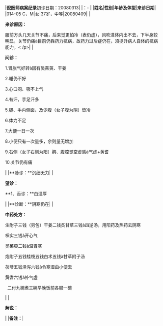 ﻿
|**倪医师病案纪录**初诊日期：20080313|
|：- |
|**姓名**|**性别**|**年龄及体型**|**来诊日期**|
|014-05 C，M|女|37岁，中等|20080409|
|<p>**来诊原因：**</p><p>服前方头几天关节不痛，后来觉更怕冷（表仍虚），风吹进体内出不去，下半身较明显，关节仍痛à目前仍靠药力抗病，故药力过后症仍在，须提升病人自体的抗病能力。< /p>|
|<p>**问诊：**</p><p>1.胃胀气好转à因有吴茱萸、干姜</p><p>2.睡仍不好</p><p>3.心口闷、吸不上气</p><p>4.有汗，手足汗多</p><p>5.腿、手内侧面，及少腹（女子腹为阴）皆冷</p><p>6.体力不足</p><p>7.大便一日一次</p><p>8.小便只有一次量多，余则量无增加</p><p>9.右侧（女子右侧为阳）胸、腹腔觉空虚感à气虚+黄耆</p><p>10.关节仍有痛</p>|
|**脉诊：**沉细无力|
|<p>**望诊：**</p><p>**1、舌诊：**白湿厚</p>|
|**诊断：**阴寒仍在|
|<p>**中药处方：**</p><p>生附子三钱（另包）干姜二钱炙甘草三钱à四逆汤，用阳药及热药去阴寒</p><p>枳实三钱à开心气</p><p>吴茱萸二钱à温胃寒</p><p>炮附子五钱桂枝五钱白术五钱à甘草附子汤</p><p>茯苓五钱泽泻六钱à令寒湿由小便去</p><p>黄耆六钱à补气虚</p><p>` `二付九碗煮三碗早晚饭前各服一碗</p>|
|<p>**解说：**</p><p></p>|
|**备注：**|